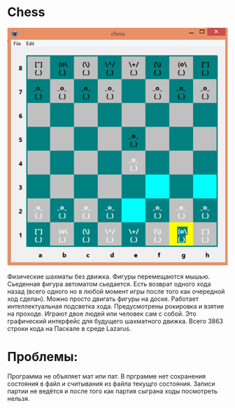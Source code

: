 # Chess
![alt_text](https://raw.githubusercontent.com/kirill7785/Chess/main/pic/шахматная%20доска.bmp)

Физические шахматы без движка. Фигуры перемещаются мышью. Сьеденная фигура автоматом сьедается. Есть возврат одного хода назад (всего одного но в любой момент игры после того как очередной ход сделан).  Можно просто двигать фигуры на доске. Работает интеллектуальная подсветка хода. Предусмотрены рокировка и взятие на проходе. 
Играют двое людей или человек сам с собой. Это графический интерфейс для будущего шахматного движка. Всего 3863 строки кода на Паскале в среде Lazarus.
# Проблемы:
Программа не объяляет мат или пат. В прграмме нет сохранения состояния в файл и считывания из файла текущго состояния. Записи партии не ведётся и после того как партия сыграна ходы посмотреть нельзя.


